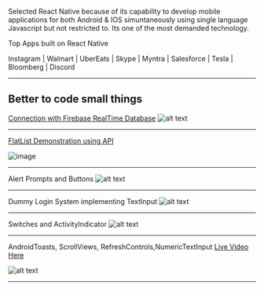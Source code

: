 Selected React Native because of its capability to develop mobile applications for both Android & IOS simuntaneously using single language Javascript but not restricted to. Its one of the most demanded technology.

Top Apps built on React Native 

Instagram | Walmart | UberEats | Skype | Myntra | Salesforce | Tesla | Bloomberg | Discord


--------------------------------------------------------------

Better to code small things
-------------




[Connection with Firebase RealTime Database](https://controlc.com/aebce9ba)
![alt text](https://user-images.githubusercontent.com/69970001/105536236-06d1ab80-5d16-11eb-8d20-d674e4791b1b.png)


---------------------------------------
[FlatList Demonstration using API](https://controlc.com/709f7766) 

![image](https://user-images.githubusercontent.com/69970001/107220690-a8f0d380-6a38-11eb-8fbf-50c7dde27008.png)

---------------------------------------------

Alert Prompts and Buttons 
![alt text](https://res.cloudinary.com/df2q7cryi/image/upload/210af64b6de1845d45f7f728523fa1f41610710796.png)



--------------------------------------------------------


Dummy Login System implementing TextInput 
![alt text](http://res.cloudinary.com/df2q7cryi/image/upload/3df0403b2891347f5be74a06a6c1f1901610713615.png)

------------------------------------------------------------------------------------------------------------
Switches and ActivityIndicator
![alt text](http://res.cloudinary.com/df2q7cryi/image/upload/d0ae05bb22368467b5e6b3b45b98fa951610715564.png)




------------------------------------------------------------------------------------------------------------
AndroidToasts, ScrollViews, RefreshControls,NumericTextInput  [Live Video Here](https://res.cloudinary.com/df2q7cryi/video/upload/v1612282045/WhatsApp_Video_2021-02-02_at_9.10.20_PM_wyf8kl.mp4)


![alt text](https://res.cloudinary.com/df2q7cryi/image/upload/v1612282466/ReactNativeSiddharthKumarYadav_avniuh.png)



------------------------------------
